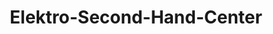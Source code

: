---
title: "Elektro-Second-Hand-Center"
url: /hildesheim/elektro-second-hand-center/
shop: Elektronik
---